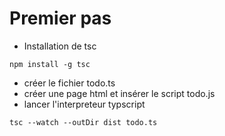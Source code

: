 # Premier pas
* Installation de tsc

`npm install -g tsc`

* créer le fichier todo.ts
* créer une page html et insérer le script todo.js
* lancer l'interpreteur typscript

`tsc --watch --outDir dist todo.ts `


